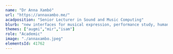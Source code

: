 ```yaml
---
name: "Dr Anna Xambó"
url: "https://annaxambo.me/"
acadposition: "Senior Lecturer in Sound and Music Computing"
blurb: "new interfaces for musical expression, performance study, human-computer interaction, interaction design"
themes: ["augmi","mir","isam"]
role: "Academic"
image: "./annaxambo.jpeg"
elementsId: 41762
---
```

